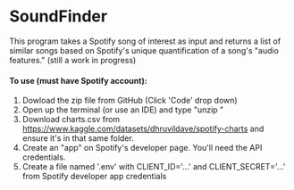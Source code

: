 # SoundFinder
This program takes a Spotify song of interest as input and returns a list of similar songs based on Spotify's unique quantification of a song's "audio features." (still a work in progress)


#### To use (must have Spotify account):
1. Dowload the zip file from GitHub (Click 'Code' drop down)
2. Open up the terminal (or use an IDE) and type "unzip <name-of-zip-you-just-downloaded>"
3. Download charts.csv from https://www.kaggle.com/datasets/dhruvildave/spotify-charts and ensure it's in that same folder.
4. Create an "app" on Spotify's developer page. You'll need the API credentials. 
5. Create a file named '.env' with CLIENT_ID='...' and CLIENT_SECRET='...' from Spotify developer app credentials
